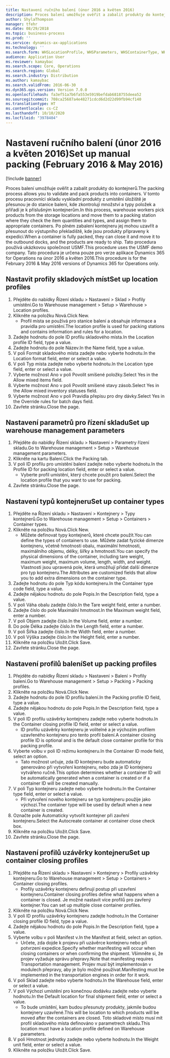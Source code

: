 ```yaml
---
title: Nastavení ručního balení (únor 2016 a květen 2016)
description: Proces balení umožňuje ověřit a zabalit produkty do kontejnerů.
author: ShylaThompson
manager: tfehr
ms.date: 08/29/2018
ms.topic: business-process
ms.prod: ''
ms.service: dynamics-ax-applications
ms.technology: ''
ms.search.form: WHSLocationProfile, WHSParameters, WHSContainerType, WHSPackProfile, WHSCloseContainerProfile, InventLocationIdLookup, UnitOfMeasureLookup
audience: Application User
ms.reviewer: kamaybac
ms.search.scope: Core, Operations
ms.search.region: Global
ms.search.industry: Distribution
ms.author: kamaybac
ms.search.validFrom: 2016-06-30
ms.dyn365.ops.version: Version 7.0.0
ms.openlocfilehash: fa3ef51a7b6fa553e5919befdab6818755deea52
ms.sourcegitcommit: 708ca25687a4e48271cdcd6d2d22d99fb94cf140
ms.translationtype: HT
ms.contentlocale: cs-CZ
ms.lasthandoff: 10/10/2020
ms.locfileid: "3978404"
---
```

# <a name="set-up-manual-packing-february-2016--may-2016"></a><span data-ttu-id="f5041-103">Nastavení ručního balení (únor 2016 a květen 2016)</span><span class="sxs-lookup"><span data-stu-id="f5041-103">Set up manual packing (February 2016 & May 2016)</span></span>

[!include [banner](../../includes/banner.md)]

<span data-ttu-id="f5041-104">Proces balení umožňuje ověřit a zabalit produkty do kontejnerů.</span><span class="sxs-lookup"><span data-stu-id="f5041-104">The packing process allows you to validate and pack products into containers.</span></span> <span data-ttu-id="f5041-105">V tomto procesu pracovníci skladu vyskladní produkty z umístění úložiště je přesunou je do stanice balení, kde zkontrolují množství a typy položek a přiřadí je k příslušným kontejnerům.</span><span class="sxs-lookup"><span data-stu-id="f5041-105">In this process, warehouse workers pick products from the storage locations and move them to a packing station where they check the item quantities and types, and assign them to appropriate containers.</span></span> <span data-ttu-id="f5041-106">Po plném zabalení kontejneru jej mohou uzavřít a přesunout do výstupního překladiště, kde jsou produkty připraveny k expedici.</span><span class="sxs-lookup"><span data-stu-id="f5041-106">When a container is fully packed, they can close it and move it to the outbound docks, and the products are ready to ship.</span></span> <span data-ttu-id="f5041-107">Tato procedura používá ukázkovou společnost USMF.</span><span class="sxs-lookup"><span data-stu-id="f5041-107">This procedure uses the USMF demo company.</span></span> <span data-ttu-id="f5041-108">Tato procedura je určena pouze pro verze aplikace Dynamics 365 for Operations na únor 2016 a květen 2016.</span><span class="sxs-lookup"><span data-stu-id="f5041-108">This procedure is for the February 2016 & May 2016 versions of Dynamics 365 for Operations only.</span></span>


## <a name="set-up-location-profiles"></a><span data-ttu-id="f5041-109">Nastavit profily skladových míst</span><span class="sxs-lookup"><span data-stu-id="f5041-109">Set up location profiles</span></span>
1. <span data-ttu-id="f5041-110">Přejděte do nabídky Řízení skladu > Nastavení > Sklad > Profily umístění.</span><span class="sxs-lookup"><span data-stu-id="f5041-110">Go to Warehouse management > Setup > Warehouse > Location profiles.</span></span>
2. <span data-ttu-id="f5041-111">Klikněte na položku Nová.</span><span class="sxs-lookup"><span data-stu-id="f5041-111">Click New.</span></span>
    * <span data-ttu-id="f5041-112">Profil místa se používá pro stanice balení a obsahuje informace a pravidla pro umístění.</span><span class="sxs-lookup"><span data-stu-id="f5041-112">The location profile is used for packing stations and contains information and rules for a location.</span></span>  
3. <span data-ttu-id="f5041-113">Zadejte hodnotu do pole ID profilu skladového místa.</span><span class="sxs-lookup"><span data-stu-id="f5041-113">In the Location profile ID field, type a value.</span></span>
4. <span data-ttu-id="f5041-114">Zadejte hodnotu do pole Název.</span><span class="sxs-lookup"><span data-stu-id="f5041-114">In the Name field, type a value.</span></span>
5. <span data-ttu-id="f5041-115">V poli Formát skladového místa zadejte nebo vyberte hodnotu.</span><span class="sxs-lookup"><span data-stu-id="f5041-115">In the Location format field, enter or select a value.</span></span>
6. <span data-ttu-id="f5041-116">V poli Typ místa zadejte nebo vyberte hodnotu.</span><span class="sxs-lookup"><span data-stu-id="f5041-116">In the Location type field, enter or select a value.</span></span>
7. <span data-ttu-id="f5041-117">Vyberte možnost Ano v poli Povolit smíšené položky.</span><span class="sxs-lookup"><span data-stu-id="f5041-117">Select Yes in the Allow mixed items field.</span></span>
8. <span data-ttu-id="f5041-118">Vyberte možnost Ano v poli Povolit smíšené stavy zásob.</span><span class="sxs-lookup"><span data-stu-id="f5041-118">Select Yes in the Allow mixed  inventory statuses field.</span></span>
9. <span data-ttu-id="f5041-119">Vyberte možnost Ano v poli Pravidla přepisu pro dny dávky.</span><span class="sxs-lookup"><span data-stu-id="f5041-119">Select Yes in the Override rules for batch days field.</span></span>
10. <span data-ttu-id="f5041-120">Zavřete stránku.</span><span class="sxs-lookup"><span data-stu-id="f5041-120">Close the page.</span></span>

## <a name="set-up-warehouse-management-parameters"></a><span data-ttu-id="f5041-121">Nastavení parametrů pro řízení skladu</span><span class="sxs-lookup"><span data-stu-id="f5041-121">Set up warehouse management parameters</span></span> 
1. <span data-ttu-id="f5041-122">Přejděte do nabídky Řízení skladu > Nastavení > Parametry řízení skladu.</span><span class="sxs-lookup"><span data-stu-id="f5041-122">Go to Warehouse management > Setup > Warehouse management parameters.</span></span>
2. <span data-ttu-id="f5041-123">Klikněte na kartu Balení.</span><span class="sxs-lookup"><span data-stu-id="f5041-123">Click the Packing tab.</span></span>
3. <span data-ttu-id="f5041-124">V poli ID profilu pro umístění balení zadejte nebo vyberte hodnotu.</span><span class="sxs-lookup"><span data-stu-id="f5041-124">In the Profile ID for packing location field, enter or select a value.</span></span>
    * <span data-ttu-id="f5041-125">Vyberte profil umístění, který chcete použít pro balení.</span><span class="sxs-lookup"><span data-stu-id="f5041-125">Select the location profile that you want to use for packing.</span></span>  
4. <span data-ttu-id="f5041-126">Zavřete stránku.</span><span class="sxs-lookup"><span data-stu-id="f5041-126">Close the page.</span></span>

## <a name="set-up-container-types"></a><span data-ttu-id="f5041-127">Nastavení typů kontejneru</span><span class="sxs-lookup"><span data-stu-id="f5041-127">Set up container types</span></span>
1. <span data-ttu-id="f5041-128">Přejděte na Řízení skladu > Nastavení > Kontejnery > Typy kontejnerů.</span><span class="sxs-lookup"><span data-stu-id="f5041-128">Go to Warehouse management > Setup > Containers > Container types.</span></span>
2. <span data-ttu-id="f5041-129">Klikněte na položku Nová.</span><span class="sxs-lookup"><span data-stu-id="f5041-129">Click New.</span></span>
    * <span data-ttu-id="f5041-130">Můžete definovat typy kontejnerů, které chcete použít.</span><span class="sxs-lookup"><span data-stu-id="f5041-130">You can define the types of containers to use.</span></span> <span data-ttu-id="f5041-131">Můžete zadat fyzické dimenze kontejneru, včetně hmotnosti obalu, maximální hmotnosti, maximálního objemu, délky, šířky a hmotnosti.</span><span class="sxs-lookup"><span data-stu-id="f5041-131">You can specify the physical dimensions of the container, including tare weight, maximum weight, maximum volume, length, width, and weight.</span></span>  <span data-ttu-id="f5041-132">Vlastnosti jsou upravená pole, která umožňují přidat další dimenze pro typ kontejneru.</span><span class="sxs-lookup"><span data-stu-id="f5041-132">The Attributes are customized fields that allow you to add extra dimensions on the container type.</span></span>     
3. <span data-ttu-id="f5041-133">Zadejte hodnotu do pole Typ kódu kontejneru.</span><span class="sxs-lookup"><span data-stu-id="f5041-133">In the Container type code field, type a value.</span></span>
4. <span data-ttu-id="f5041-134">Zadejte nějakou hodnotu do pole Popis.</span><span class="sxs-lookup"><span data-stu-id="f5041-134">In the Description field, type a value.</span></span>
5. <span data-ttu-id="f5041-135">V poli Váha obalu zadejte číslo.</span><span class="sxs-lookup"><span data-stu-id="f5041-135">In the Tare weight field, enter a number.</span></span>
6. <span data-ttu-id="f5041-136">Zadejte číslo do pole Maximální hmotnost.</span><span class="sxs-lookup"><span data-stu-id="f5041-136">In the Maximum weight field, enter a number.</span></span>
7. <span data-ttu-id="f5041-137">V poli Objem zadejte číslo.</span><span class="sxs-lookup"><span data-stu-id="f5041-137">In the Volume field, enter a number.</span></span>
8. <span data-ttu-id="f5041-138">Do pole Délka zadejte číslo.</span><span class="sxs-lookup"><span data-stu-id="f5041-138">In the Length field, enter a number.</span></span>
9. <span data-ttu-id="f5041-139">V poli Šířka zadejte číslo.</span><span class="sxs-lookup"><span data-stu-id="f5041-139">In the Width field, enter a number.</span></span>
10. <span data-ttu-id="f5041-140">V poli Výška zadejte číslo.</span><span class="sxs-lookup"><span data-stu-id="f5041-140">In the Height field, enter a number.</span></span>
11. <span data-ttu-id="f5041-141">Klikněte na položku Uložit.</span><span class="sxs-lookup"><span data-stu-id="f5041-141">Click Save.</span></span>
12. <span data-ttu-id="f5041-142">Zavřete stránku.</span><span class="sxs-lookup"><span data-stu-id="f5041-142">Close the page.</span></span>

## <a name="set-up-packing-profiles"></a><span data-ttu-id="f5041-143">Nastavení profilů balení</span><span class="sxs-lookup"><span data-stu-id="f5041-143">Set up packing profiles</span></span>
1. <span data-ttu-id="f5041-144">Přejděte do nabídky Řízení skladu > Nastavení > Balení > Profily balení.</span><span class="sxs-lookup"><span data-stu-id="f5041-144">Go to Warehouse management > Setup > Packing > Packing profiles.</span></span>
2. <span data-ttu-id="f5041-145">Klikněte na položku Nová.</span><span class="sxs-lookup"><span data-stu-id="f5041-145">Click New.</span></span>
3. <span data-ttu-id="f5041-146">Zadejte hodnotu do pole ID profilu balení.</span><span class="sxs-lookup"><span data-stu-id="f5041-146">In the Packing profile ID field, type a value.</span></span>
4. <span data-ttu-id="f5041-147">Zadejte nějakou hodnotu do pole Popis.</span><span class="sxs-lookup"><span data-stu-id="f5041-147">In the Description field, type a value.</span></span>
5. <span data-ttu-id="f5041-148">V poli ID profilu uzávěrky kontejneru zadejte nebo vyberte hodnotu.</span><span class="sxs-lookup"><span data-stu-id="f5041-148">In the Container closing profile ID field, enter or select a value.</span></span>
    * <span data-ttu-id="f5041-149">ID profilu uzávěrky kontejneru je volitelné a je výchozím profilem uzavřeného kontejneru pro tento profil balení.</span><span class="sxs-lookup"><span data-stu-id="f5041-149">A container closing profile ID is optional and is the default close container profile for this packing profile.</span></span>  
6. <span data-ttu-id="f5041-150">Vyberte volbu v poli ID režimu kontejneru.</span><span class="sxs-lookup"><span data-stu-id="f5041-150">In the Container ID mode field, select an option.</span></span>
    * <span data-ttu-id="f5041-151">Tato možnost určuje, zda ID kontejneru bude automaticky generováno při vytvoření kontejneru, nebo zda je ID kontejneru vytvářeno ručně.</span><span class="sxs-lookup"><span data-stu-id="f5041-151">This option determines whether a container ID will be automatically generated when a container is created or if a container ID will be created manually.</span></span>  
7. <span data-ttu-id="f5041-152">V poli Typ kontejneru zadejte nebo vyberte hodnotu.</span><span class="sxs-lookup"><span data-stu-id="f5041-152">In the Container type field, enter or select a value.</span></span>
    * <span data-ttu-id="f5041-153">Při vytvoření nového kontejneru se typ kontejneru použije jako výchozí.</span><span class="sxs-lookup"><span data-stu-id="f5041-153">The container type will be used by default when a new container is created.</span></span>  
8. <span data-ttu-id="f5041-154">Označte pole Automaticky vytvořit kontejner při zavření kontejneru.</span><span class="sxs-lookup"><span data-stu-id="f5041-154">Select the Autocreate container at container close check box.</span></span>
9. <span data-ttu-id="f5041-155">Klikněte na položku Uložit.</span><span class="sxs-lookup"><span data-stu-id="f5041-155">Click Save.</span></span>
10. <span data-ttu-id="f5041-156">Zavřete stránku.</span><span class="sxs-lookup"><span data-stu-id="f5041-156">Close the page.</span></span>

## <a name="set-up-container-closing-profiles"></a><span data-ttu-id="f5041-157">Nastavení profilů uzávěrky kontejneru</span><span class="sxs-lookup"><span data-stu-id="f5041-157">Set up container closing profiles</span></span>
1. <span data-ttu-id="f5041-158">Přejděte na Řízení skladu > Nastavení > Kontejnery > Profily uzávěrky kontejneru.</span><span class="sxs-lookup"><span data-stu-id="f5041-158">Go to Warehouse management > Setup > Containers > Container closing profiles.</span></span>
    * <span data-ttu-id="f5041-159">Profily uzávěrky kontejneru definují postup při uzavření kontejneru.</span><span class="sxs-lookup"><span data-stu-id="f5041-159">Container closing profiles define what happens when a container is closed.</span></span> <span data-ttu-id="f5041-160">Je možné nastavit více profilů pro zavřený kontejner.</span><span class="sxs-lookup"><span data-stu-id="f5041-160">You can set up multiple close container profiles.</span></span>       
2. <span data-ttu-id="f5041-161">Klikněte na položku Nová.</span><span class="sxs-lookup"><span data-stu-id="f5041-161">Click New.</span></span>
3. <span data-ttu-id="f5041-162">V poli ID profilu uzávěrky kontejneru zadejte hodnotu.</span><span class="sxs-lookup"><span data-stu-id="f5041-162">In the Container closing profile ID field, type a value.</span></span>
4. <span data-ttu-id="f5041-163">Zadejte nějakou hodnotu do pole Popis.</span><span class="sxs-lookup"><span data-stu-id="f5041-163">In the Description field, type a value.</span></span>
5. <span data-ttu-id="f5041-164">Vyberte volbu v poli Manifest v.</span><span class="sxs-lookup"><span data-stu-id="f5041-164">In the Manifest at field, select an option.</span></span>
    * <span data-ttu-id="f5041-165">Určete, zda dojde k projevu při uzávěrce kontejneru nebo při potvrzení expedice.</span><span class="sxs-lookup"><span data-stu-id="f5041-165">Specify whether manifesting will occur when closing containers or when confirming the shipment.</span></span> <span data-ttu-id="f5041-166">Všimněte si, že projev vyžaduje správu přepravy.</span><span class="sxs-lookup"><span data-stu-id="f5041-166">Note that manifesting requires Transportation management.</span></span> <span data-ttu-id="f5041-167">Projev musí být implementován v modulech přepravy, aby je bylo možné používat.</span><span class="sxs-lookup"><span data-stu-id="f5041-167">Manifesting must be implemented in the transportation engines in order for it work.</span></span>  
6. <span data-ttu-id="f5041-168">V poli Sklad zadejte nebo vyberte hodnotu.</span><span class="sxs-lookup"><span data-stu-id="f5041-168">In the Warehouse field, enter or select a value.</span></span>
7. <span data-ttu-id="f5041-169">V poli Výchozí umístění pro konečnou dodávku zadejte nebo vyberte hodnotu.</span><span class="sxs-lookup"><span data-stu-id="f5041-169">In the Default location for final shipment field, enter or select a value.</span></span>
    * <span data-ttu-id="f5041-170">To bude umístění, kam budou přesunuty produkty, jakmile budou kontejnery uzavřené.</span><span class="sxs-lookup"><span data-stu-id="f5041-170">This will be location to which products will be moved after the containers are closed.</span></span> <span data-ttu-id="f5041-171">Toto skladové místo musí mít profil skladového místa definováno v parametrech skladu.</span><span class="sxs-lookup"><span data-stu-id="f5041-171">This location must have a location profile defined on Warehouse parameters.</span></span>  
8. <span data-ttu-id="f5041-172">V poli Hmotnost jednotky zadejte nebo vyberte hodnotu.</span><span class="sxs-lookup"><span data-stu-id="f5041-172">In the Weight unit field, enter or select a value.</span></span>
9. <span data-ttu-id="f5041-173">Klikněte na položku Uložit.</span><span class="sxs-lookup"><span data-stu-id="f5041-173">Click Save.</span></span>

